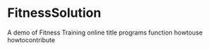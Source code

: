 # FitnessSolution
A demo of Fitness Training online
title
programs
function
howtouse
howtocontribute
